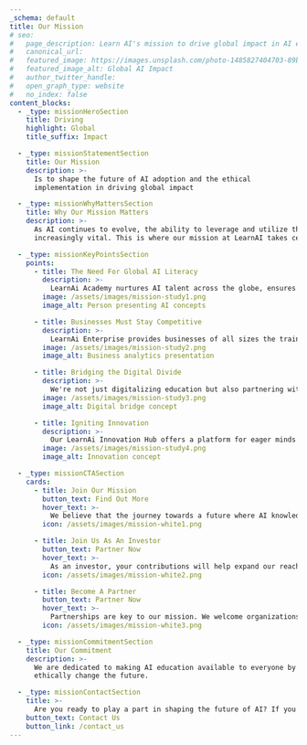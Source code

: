 ```yaml
---
_schema: default
title: Our Mission
# seo:
#   page_description: Learn AI's mission to drive global impact in AI education and implementation
#   canonical_url:
#   featured_image: https://images.unsplash.com/photo-1485827404703-89b55fcc595e
#   featured_image_alt: Global AI Impact
#   author_twitter_handle:
#   open_graph_type: website
#   no_index: false
content_blocks:
  - _type: missionHeroSection
    title: Driving
    highlight: Global
    title_suffix: Impact

  - _type: missionStatementSection
    title: Our Mission
    description: >-
      Is to shape the future of AI adoption and the ethical
      implementation in driving global impact

  - _type: missionWhyMattersSection
    title: Why Our Mission Matters
    description: >-
      As AI continues to evolve, the ability to leverage and utilize this technology responsibly has become
      increasingly vital. This is where our mission at LearnAI takes center stage.

  - _type: missionKeyPointsSection
    points:
      - title: The Need For Global AI Literacy
        description: >-
          LearnAi Academy nurtures AI talent across the globe, ensures accessibility to AI education, and aims to develop a constant flow of AI specialists.
        image: /assets/images/mission-study1.png
        image_alt: Person presenting AI concepts

      - title: Businesses Must Stay Competitive
        description: >-
          LearnAi Enterprise provides businesses of all sizes the training and tools they need to harness the power of AI, stay competitive, and fuel growth.
        image: /assets/images/mission-study2.png
        image_alt: Business analytics presentation

      - title: Bridging the Digital Divide
        description: >-
          We're not just digitalizing education but also partnering with strategic entities to provide accessible AI education to underprivileged communities.
        image: /assets/images/mission-study3.png
        image_alt: Digital bridge concept

      - title: Igniting Innovation
        description: >-
          Our LearnAi Innovation Hub offers a platform for eager minds to bring their cutting edge AI-driven software and SaaS products to life, shaping the future of AI.
        image: /assets/images/mission-study4.png
        image_alt: Innovation concept

  - _type: missionCTASection
    cards:
      - title: Join Our Mission
        button_text: Find Out More
        hover_text: >-
          We believe that the journey towards a future where AI knowledge is universal is not one we can walk alone. We invite you - innovators, visionaries, and philanthropists - to join us on this ambitious mission to democratize access to AI education and create a more inclusive digital future
        icon: /assets/images/mission-white1.png

      - title: Join Us As An Investor
        button_text: Partner Now
        hover_text: >-
          As an investor, your contributions will help expand our reach, refine our AI programs, and promote the development of innovative AI solutions. Your investment will enable us to equip more individuals with AI skills, help more businesses embrace AI technology, and support more ground-breaking AI projects.
        icon: /assets/images/mission-white2.png

      - title: Become A Partner
        button_text: Partner Now
        hover_text: >-
          Partnerships are key to our mission. We welcome organizations, educational institutions, government bodies, and AI enthusiasts to partner with us. Whether it's through collaborations in our educational programs, support in our innovation hub, or joining hands for philanthropic initiatives, there's a myriad of ways we can work together to advance AI knowledge and application..
        icon: /assets/images/mission-white3.png

  - _type: missionCommitmentSection
    title: Our Commitment
    description: >-
      We are dedicated to making AI education available to everyone by fostering innovation with the potential to
      ethically change the future.

  - _type: missionContactSection
    title: >-
      Are you ready to play a part in shaping the future of AI? If you're interested, we invite you to join our mission. Let's turn our shared vision into reality.
    button_text: Contact Us
    button_link: /contact_us
---
```

